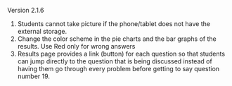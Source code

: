 Version 2.1.6
1. Students cannot take picture if the phone/tablet does not have the external storage.
2. Change the color scheme in the pie charts and the bar graphs of the results. Use Red only for wrong answers
3. Results page provides a link (button) for each question so that students can jump 
   directly to the question that is being discussed instead of having them go through every problem before getting 
   to say question number 19. 